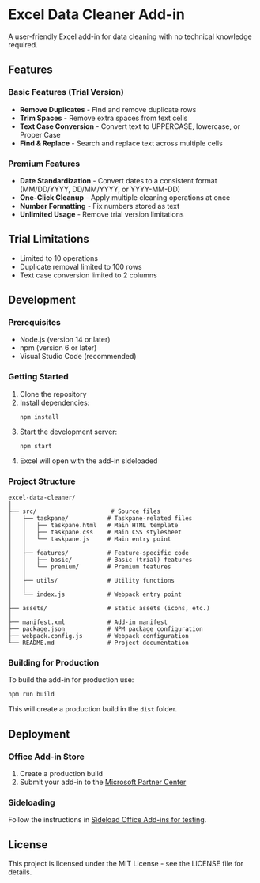 # Excel Data Cleaner Add-in

A user-friendly Excel add-in for data cleaning with no technical knowledge required.

## Features

### Basic Features (Trial Version)
- **Remove Duplicates** - Find and remove duplicate rows
- **Trim Spaces** - Remove extra spaces from text cells
- **Text Case Conversion** - Convert text to UPPERCASE, lowercase, or Proper Case
- **Find & Replace** - Search and replace text across multiple cells

### Premium Features
- **Date Standardization** - Convert dates to a consistent format (MM/DD/YYYY, DD/MM/YYYY, or YYYY-MM-DD)
- **One-Click Cleanup** - Apply multiple cleaning operations at once
- **Number Formatting** - Fix numbers stored as text
- **Unlimited Usage** - Remove trial version limitations

## Trial Limitations
- Limited to 10 operations
- Duplicate removal limited to 100 rows
- Text case conversion limited to 2 columns

## Development

### Prerequisites
- Node.js (version 14 or later)
- npm (version 6 or later)
- Visual Studio Code (recommended)

### Getting Started
1. Clone the repository
2. Install dependencies:
   ```
   npm install
   ```
3. Start the development server:
   ```
   npm start
   ```
4. Excel will open with the add-in sideloaded

### Project Structure
```
excel-data-cleaner/
│
├── src/                     # Source files
│   ├── taskpane/           # Taskpane-related files
│   │   ├── taskpane.html   # Main HTML template
│   │   ├── taskpane.css    # Main CSS stylesheet
│   │   └── taskpane.js     # Main entry point
│   │
│   ├── features/           # Feature-specific code
│   │   ├── basic/          # Basic (trial) features
│   │   └── premium/        # Premium features
│   │
│   ├── utils/              # Utility functions
│   │
│   └── index.js            # Webpack entry point
│
├── assets/                 # Static assets (icons, etc.)
│
├── manifest.xml            # Add-in manifest
├── package.json            # NPM package configuration
├── webpack.config.js       # Webpack configuration
└── README.md               # Project documentation
```

### Building for Production
To build the add-in for production use:
```
npm run build
```

This will create a production build in the `dist` folder.

## Deployment

### Office Add-in Store
1. Create a production build
2. Submit your add-in to the [Microsoft Partner Center](https://partner.microsoft.com/en-us/dashboard/office/overview)

### Sideloading
Follow the instructions in [Sideload Office Add-ins for testing](https://docs.microsoft.com/en-us/office/dev/add-ins/testing/test-debug-office-add-ins#sideload-an-office-add-in-for-testing).

## License
This project is licensed under the MIT License - see the LICENSE file for details.